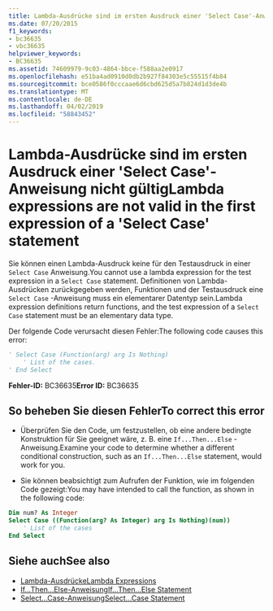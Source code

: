 ```yaml
---
title: Lambda-Ausdrücke sind im ersten Ausdruck einer 'Select Case'-Anweisung nicht gültig
ms.date: 07/20/2015
f1_keywords:
- bc36635
- vbc36635
helpviewer_keywords:
- BC36635
ms.assetid: 74609979-9c03-4864-bbce-f588aa2e0917
ms.openlocfilehash: e51ba4ad0910d0db2b927f84303e5c55515f4b84
ms.sourcegitcommit: bce0586f0cccaae6d6cbd625d5a7b824d1d3de4b
ms.translationtype: MT
ms.contentlocale: de-DE
ms.lasthandoff: 04/02/2019
ms.locfileid: "58843452"
---
```

# <a name="lambda-expressions-are-not-valid-in-the-first-expression-of-a-select-case-statement"></a><span data-ttu-id="b2a6c-102">Lambda-Ausdrücke sind im ersten Ausdruck einer 'Select Case'-Anweisung nicht gültig</span><span class="sxs-lookup"><span data-stu-id="b2a6c-102">Lambda expressions are not valid in the first expression of a 'Select Case' statement</span></span>
<span data-ttu-id="b2a6c-103">Sie können einen Lambda-Ausdruck keine für den Testausdruck in einer `Select Case` Anweisung.</span><span class="sxs-lookup"><span data-stu-id="b2a6c-103">You cannot use a lambda expression for the test expression in a `Select Case` statement.</span></span> <span data-ttu-id="b2a6c-104">Definitionen von Lambda-Ausdrücken zurückgegeben werden, Funktionen und der Testausdruck eine `Select Case` -Anweisung muss ein elementarer Datentyp sein.</span><span class="sxs-lookup"><span data-stu-id="b2a6c-104">Lambda expression definitions return functions, and the test expression of a `Select Case` statement must be an elementary data type.</span></span>  
  
 <span data-ttu-id="b2a6c-105">Der folgende Code verursacht diesen Fehler:</span><span class="sxs-lookup"><span data-stu-id="b2a6c-105">The following code causes this error:</span></span>  
  
```vb  
' Select Case (Function(arg) arg Is Nothing)  
    ' List of the cases.  
' End Select  
```  
  
 <span data-ttu-id="b2a6c-106">**Fehler-ID:** BC36635</span><span class="sxs-lookup"><span data-stu-id="b2a6c-106">**Error ID:** BC36635</span></span>  
  
## <a name="to-correct-this-error"></a><span data-ttu-id="b2a6c-107">So beheben Sie diesen Fehler</span><span class="sxs-lookup"><span data-stu-id="b2a6c-107">To correct this error</span></span>  
  
-   <span data-ttu-id="b2a6c-108">Überprüfen Sie den Code, um festzustellen, ob eine andere bedingte Konstruktion für Sie geeignet wäre, z. B. eine `If...Then...Else` -Anweisung.</span><span class="sxs-lookup"><span data-stu-id="b2a6c-108">Examine your code to determine whether a different conditional construction, such as an `If...Then...Else` statement, would work for you.</span></span>  
  
-   <span data-ttu-id="b2a6c-109">Sie können beabsichtigt zum Aufrufen der Funktion, wie im folgenden Code gezeigt:</span><span class="sxs-lookup"><span data-stu-id="b2a6c-109">You may have intended to call the function, as shown in the following code:</span></span>  
  
```vb  
Dim num? As Integer  
Select Case ((Function(arg? As Integer) arg Is Nothing)(num))  
    ' List of the cases  
End Select  
```  
  
## <a name="see-also"></a><span data-ttu-id="b2a6c-110">Siehe auch</span><span class="sxs-lookup"><span data-stu-id="b2a6c-110">See also</span></span>

- [<span data-ttu-id="b2a6c-111">Lambda-Ausdrücke</span><span class="sxs-lookup"><span data-stu-id="b2a6c-111">Lambda Expressions</span></span>](../../../visual-basic/programming-guide/language-features/procedures/lambda-expressions.md)
- [<span data-ttu-id="b2a6c-112">If...Then...Else-Anweisung</span><span class="sxs-lookup"><span data-stu-id="b2a6c-112">If...Then...Else Statement</span></span>](../../../visual-basic/language-reference/statements/if-then-else-statement.md)
- [<span data-ttu-id="b2a6c-113">Select...Case-Anweisung</span><span class="sxs-lookup"><span data-stu-id="b2a6c-113">Select...Case Statement</span></span>](../../../visual-basic/language-reference/statements/select-case-statement.md)
